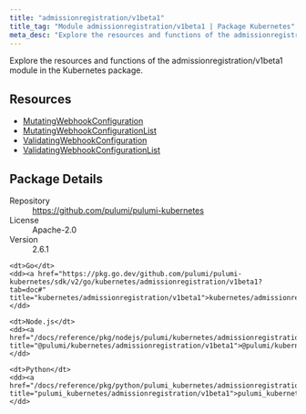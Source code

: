 ```yaml
---
title: "admissionregistration/v1beta1"
title_tag: "Module admissionregistration/v1beta1 | Package Kubernetes"
meta_desc: "Explore the resources and functions of the admissionregistration/v1beta1 module in the Kubernetes package."
---
```


<!-- WARNING: this file was generated by Pulumi Docs Generator. -->
<!-- Do not edit by hand unless you're certain you know what you are doing! -->

Explore the resources and functions of the admissionregistration/v1beta1 module in the Kubernetes package.

<h2 id="resources">Resources</h2>
<ul class="api">
    <li><a href="mutatingwebhookconfiguration" title="MutatingWebhookConfiguration"><span class="symbol resource"></span>MutatingWebhookConfiguration</a></li>
    <li><a href="mutatingwebhookconfigurationlist" title="MutatingWebhookConfigurationList"><span class="symbol resource"></span>MutatingWebhookConfigurationList</a></li>
    <li><a href="validatingwebhookconfiguration" title="ValidatingWebhookConfiguration"><span class="symbol resource"></span>ValidatingWebhookConfiguration</a></li>
    <li><a href="validatingwebhookconfigurationlist" title="ValidatingWebhookConfigurationList"><span class="symbol resource"></span>ValidatingWebhookConfigurationList</a></li>
</ul>

<h2 id="package-details">Package Details</h2>
<dl class="package-details">
	<dt>Repository</dt>
	<dd><a href="https://github.com/pulumi/pulumi-kubernetes">https://github.com/pulumi/pulumi-kubernetes</a></dd>
	<dt>License</dt>
	<dd>Apache-2.0</dd>
	<dt>Version</dt>
	<dd>2.6.1</dd>
</dl>



<dl class="tabular">

    <dt>Go</dt>
    <dd><a href="https://pkg.go.dev/github.com/pulumi/pulumi-kubernetes/sdk/v2/go/kubernetes/admissionregistration/v1beta1?tab=doc#" title="kubernetes/admissionregistration/v1beta1">kubernetes/admissionregistration/v1beta1</a></dd>

    <dt>Node.js</dt>
    <dd><a href="/docs/reference/pkg/nodejs/pulumi/kubernetes/admissionregistration/v1beta1/#" title="@pulumi/kubernetes/admissionregistration/v1beta1">@pulumi/kubernetes/admissionregistration/v1beta1</a></dd>

    <dt>Python</dt>
    <dd><a href="/docs/reference/pkg/python/pulumi_kubernetes/admissionregistration/v1beta1" title="pulumi_kubernetes/admissionregistration/v1beta1">pulumi_kubernetes/admissionregistration/v1beta1</a></dd>

</dl>

